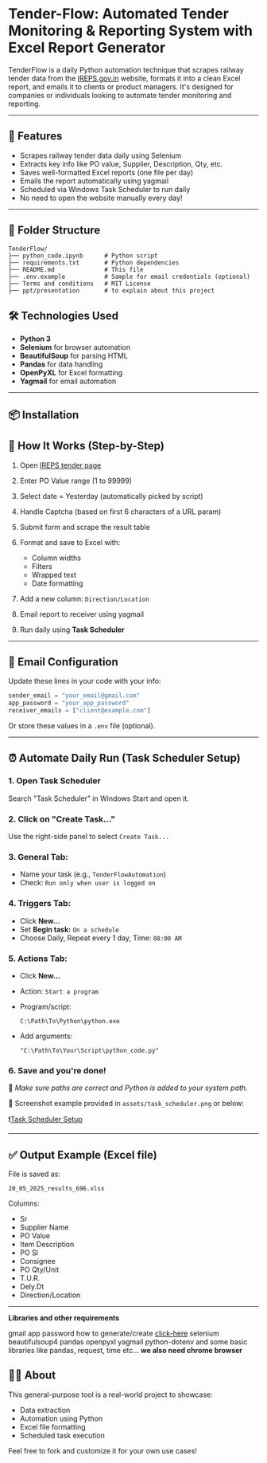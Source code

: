 # Tender-Flow: Automated Tender Monitoring & Reporting System with Excel Report Generator

TenderFlow is a daily Python automation technique that scrapes railway tender data from the [IREPS.gov.in](https://www.ireps.gov.in) website, formats it into a clean Excel report, and emails it to clients or product managers. It's designed for companies or individuals looking to automate tender monitoring and reporting.

---

## 🚀 Features

* Scrapes railway tender data daily using Selenium
* Extracts key info like PO value, Supplier, Description, Qty, etc.
* Saves well-formatted Excel reports (one file per day)
* Emails the report automatically using yagmail
* Scheduled via Windows Task Scheduler to run daily
* No need to open the website manually every day!

---

## 📂 Folder Structure

```
TenderFlow/
├── python_code.ipynb      # Python script
├── requirements.txt       # Python dependencies
├── README.md              # This file
├── .env.example           # Sample for email credentials (optional)
├── Terms and conditions   # MIT License
├── ppt/presentation       # to explain about this project
```


## 🛠️ Technologies Used

* **Python 3**
* **Selenium** for browser automation
* **BeautifulSoup** for parsing HTML
* **Pandas** for data handling
* **OpenPyXL** for Excel formatting
* **Yagmail** for email automation

---

## 📦 Installation


## 🧪 How It Works (Step-by-Step)

1. Open [IREPS tender page](https://www.ireps.gov.in/epsn/anonymSearchPO.do)
2. Enter PO Value range (1 to 99999)
3. Select date = Yesterday (automatically picked by script)
4. Handle Captcha (based on first 6 characters of a URL param)
5. Submit form and scrape the result table
6. Format and save to Excel with:

   * Column widths
   * Filters
   * Wrapped text
   * Date formatting
7. Add a new column: `Direction/Location`
8. Email report to receiver using yagmail
9. Run daily using **Task Scheduler**

---

## 📧 Email Configuration

Update these lines in your code with your info:

```python
sender_email = "your_email@gmail.com"
app_password = "your_app_password"
receiver_emails = ["client@example.com"]
```

Or store these values in a `.env` file (optional).

---

## ⏰ Automate Daily Run (Task Scheduler Setup)

### 1. Open Task Scheduler

Search "Task Scheduler" in Windows Start and open it.

### 2. Click on "Create Task..."

Use the right-side panel to select `Create Task...`

### 3. General Tab:

* Name your task (e.g., `TenderFlowAutomation`)
* Check: `Run only when user is logged on`

### 4. Triggers Tab:

* Click **New\...**
* Set **Begin task:** `On a schedule`
* Choose Daily, Repeat every 1 day, Time: `08:00 AM`

### 5. Actions Tab:

* Click **New\...**
* Action: `Start a program`
* Program/script:

  ```
  C:\Path\To\Python\python.exe
  ```
* Add arguments:

  ```
  "C:\Path\To\Your\Script\python_code.py"
  ```

### 6. Save and you're done!

📌 *Make sure paths are correct and Python is added to your system path.*

📸 Screenshot example provided in `assets/task_scheduler.png` or below:

❗[Task Scheduler Setup](https://youtu.be/4n2fC97MNac?si=Ff31ofXqwum3CKce)

---

## ✅ Output Example (Excel file)

File is saved as:

```text
20_05_2025_results_696.xlsx
```

Columns:

* Sr
* Supplier Name
* PO Value
* Item Description
* PO Sl
* Consignee
* PO Qty/Unit
* T.U.R.
* Dely.Dt
* Direction/Location

---
**Libraries and other requirements**

gmail app password how to generate/create [click-here](https://youtu.be/MkLX85XU5rU?si=dfXn9D9QaoupY4kV)
selenium
beautifulsoup4
pandas
openpyxl
yagmail
python-dotenv
and some basic libraries like pandas, request, time etc...
**we also need chrome browser**

## 🙋‍♂️ About

This general-purpose tool is a real-world project to showcase:

* Data extraction
* Automation using Python
* Excel file formatting
* Scheduled task execution

Feel free to fork and customize it for your own use cases!
